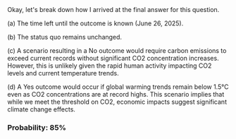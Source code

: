 <think>
Okay, let's break down how I arrived at the final answer for this question.

(a) The time left until the outcome is known (June 26, 2025).

(b) The status quo remains unchanged.

(c) A scenario resulting in a No outcome would require carbon emissions to exceed current records without significant CO2 concentration increases. However, this is unlikely given the rapid human activity impacting CO2 levels and current temperature trends.

(d) A Yes outcome would occur if global warming trends remain below 1.5°C even as CO2 concentrations are at record highs. This scenario implies that while we meet the threshold on CO2, economic impacts suggest significant climate change effects.

### Probability: 85%